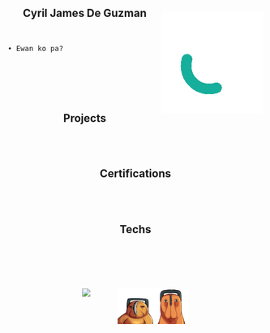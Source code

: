<div>
  <img align="right" style="width: 200px; margin-top: 10px;" src="image/QuinchY.gif"/>
  <h2 align="center" >Cyril James De Guzman</h2>
  &nbsp;
  <pre>
• Ewan ko pa?
  </pre>
</div>
&nbsp;
<h2 align="center" style="margin-top: 70px;">Projects</h2>
&nbsp;
<h2 align="center" style="margin-top: 50px;">Certifications</h2>
&nbsp;
<h2 align="center" style="margin-top: 50px;">Techs</h2>
&nbsp;
<h2 align="center" style="margin-top: 50px;"></h2>
<pre>
<div style="display: flex; justify-content: center; margin-top: 20px;">
  <img style="width: 70px;" src="image/quinch1.png"/>
  <img style="width: 70px;" src="image/quinch2.png"/>
  <img style="width: 70px;" src="image/quinch3.png"/>
</div>
</pre>
